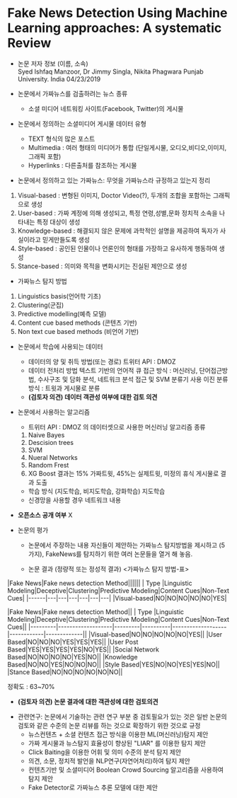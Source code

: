 # Fake News Detection Using Machine Learning approaches: A systematic Review

* 논문 저자 정보 (이름, 소속)   
Syed Ishfaq Manzoor, Dr Jimmy Singla, Nikita 
Phagwara Punjab University. India
04/23/2019

* 논문에서 가짜뉴스를 검출하려는 뉴스 종류
  - 소셜 미디어 네트워킹 사이트(Facebook, Twitter)의 게시물

* 논문에서 정의하는 소셜미디어 게시물 데이터 유형
  - TEXT 형식의 많은 포스트
  - Multimedia : 여러 형태의 미디어가 통합 (단일게시물, 오디오,비디오,이미지,그래픽 포함)
  - Hyperlinks : 다른출처를 참조하는 게시물
 
* 논문에서 정의하고 있는 가짜뉴스: 무엇을 가짜뉴스라 규정하고 있는지 정리
 1. Visual-based    : 변형된 이미지, Doctor Video(?), 두개의 조합을 포함하는 그래픽으로 생성
 2. User-based      : 가짜 계정에 의해 생성되고, 특정 연령,성별,문화 정치적 소속을 나타내는 특정 대상이 생성
 3. Knowledge-based : 해결되지 않은 문제에 과학적인 설명을 제공하여 독자가 사실이라고 믿게만들도록 생성
 4. Style-based     : 공인된 인물이나 언론인의 형태를 가장하고 유사하게 행동하여 생성
 5. Stance-based    : 의미와 목적을 변화시키는 진실된 제안으로 생성
 
* 가짜뉴스 탐지 방법
 1. Linguistics basis(언어학 기초)
 2. Clustering(군집)
 3. Predictive modelling(예측 모델)
 4. Content cue based methods (콘텐츠 기반)
 5. Non text cue based methods (비언어 기반)

* 논문에서 학습에 사용되는 데이터
  - 데이터의 양 및 취득 방법(또는 경로)
   트위터 API : DMOZ
  - 데이터 전처리 방법
   텍스트 기반의 언어적 큐 접근 방식 : 머신러닝, 단어접근방법, 수사구조 및 담화 분석, 네트워크 분석 접근 및 SVM 분류기 사용
   이진 분류 방식 : 트윗과 게시물로 분류 
  -  **(검토자 의견) 데이터 객관성 여부에 대한 검토 의견** 
   
* 논문에서 사용하는 알고리즘  
  - 트위터 API : DMOZ 의 데이터셋으로 사용한 머신러닝 알고리즘 종류 
   1. Naive Bayes
   2. Descision trees
   3. SVM
   4. Nueral Networks
   5. Random Frest
   6. XG Boost 
   결과는 15% 가짜트윗, 45%는 실제트윗, 미정의 휴식 게시물로 결과 도출
  - 학습 방식 (지도학습, 비지도학습, 강화학습)
   지도학습
  - 신경망을 사용할 경우 네트워크 내용

* **오픈소스 공개 여부** 
  X 

* 논문의 평가
  - 논문에서 주장하는 내용
  자신들이 제안하는 가짜뉴스 탐지방법을 제시하고 (5가지), FakeNews를 탐지하기 위한 여러 논문들을 열거 해 놓음. 
   
  - 논문 결과 (정량적 또는 정성적 결과)
    <가짜뉴스 탐지 방법-표>
    
|Fake News|Fake news detection Method||||||
|  Type   |Linguistic Modeling|Deceptive|Clustering|Predictive Modeling|Content Cues|Non-Text Cues|
|------|---|---|---|---|---|---|
|Visual-based|NO|NO|NO|NO|NO|YES|
    
    
|Fake News|Fake news detection Method|| 
|  Type   |Linguistic Modeling|Deceptive|Clustering|Predictive Modeling|Content Cues|Non-Text Cues|| 
|---------|-------------------|---------|----------|-------------------|------------|-------------||
|Visual-based|NO|NO|NO|NO|NO|YES||
|User Based|NO|NO|NO|YES|YES|YES||
|User Post Based|YES|YES|YES|YES|NO|YES||
|Social Network Based|NO|NO|NO|NO|YES|NO||
|Knowledge Based|NO|NO|YES|NO|NO|NO||
|Style Based|YES|NO|NO|YES|YES|NO||
|Stance Based|NO|NO|NO|NO|NO|NO||

  정확도 : 63~70% 
  
  - **(검토자 의견) 논문 결과에 대한 객관성에 대한 검토의견** 

* 관련연구: 논문에서 기술하는 관련 연구 부분 중 검토필요가 있는 것은 일반 논문의 검토와 같은 수준의 논문 리뷰를 하는 것으로 
확장하기 위한 것으로 규정
  - 뉴스컨텐츠 + 소셜 컨텐츠 접근 방식을 이용한 ML(머신러닝)탐지 제안
  - 가짜 게시물과 뉴스탐지 효율성이 향상된 "LIAR" 를 이용한 탐지 제안
  - Click Baiting을 이용한 어휘 및 의미 수준의 분석 탐지 제안
  - 의견, 소문, 정치적 발언을 NLP연구(자연어처리)하여 탐지 제안
  - 컨텐츠기반 및 소셜미디어 Boolean Crowd Sourcing 알고리즘을 사용하여 탐지 제안  
  - Fake Detector로 가짜뉴스 추론 모델에 대한 제안
